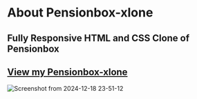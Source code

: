 # About Pensionbox-xlone

## Fully Responsive HTML and CSS Clone of Pensionbox
## [View my Pensionbox-xlone](https://pensionbox-xlone.netlify.app/)

![Screenshot from 2024-12-18 23-51-12](https://github.com/user-attachments/assets/7715ae90-ea5b-459c-996e-9cd8efbc8158)
